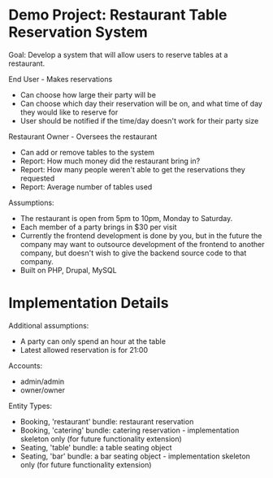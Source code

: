 Demo Project: Restaurant Table Reservation System
=====
Goal:
  Develop a system that will allow users to reserve tables at a restaurant.

End User - Makes reservations
- Can choose how large their party will be
- Can choose which day their reservation will be on, and what time of day they would like to reserve for
- User should be notified if the time/day doesn't work for their party size

Restaurant Owner - Oversees the restaurant
- Can add or remove tables to the system
- Report: How much money did the restaurant bring in?
- Report: How many people weren't able to get the reservations they requested
- Report: Average number of tables used

Assumptions:
- The restaurant is open from 5pm to 10pm, Monday to Saturday. 
- Each member of a party brings in $30 per visit
- Currently the frontend development is done by you, but in the future the company may want to outsource development of the frontend to another company, but doesn't wish to give the backend source code to that company.
- Built on PHP, Drupal, MySQL

Implementation Details
=====
Additional assumptions:
- A party can only spend an hour at the table
- Latest allowed reservation is for 21:00

Accounts:
- admin/admin
- owner/owner

Entity Types:
- Booking, 'restaurant' bundle: restaurant reservation
- Booking, 'catering' bundle: catering reservation - implementation skeleton only (for future functionality extension)
- Seating, 'table' bundle: a table seating object
- Seating, 'bar' bundle: a bar seating object - implementation skeleton only (for future functionality extension)